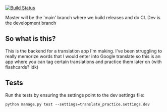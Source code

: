 [![Build Status](https://travis-ci.org/TylerStanish/translate.svg?branch=master)](https://travis-ci.org/TylerStanish/translate)

Master will be the 'main' branch where we build releases and do CI. Dev is the development branch

## So what is this?
This is the backend for a translation app I'm making. I've been struggling to really memorize words that I would enter into Google translate so this is an app where you can tag certain translations and practice them later on (with flashcards? idk)

## Tests
Run the tests by ensuring the settings point to the dev settings file:
```
python manage.py test --settings=translate_practice.settings.dev
```
